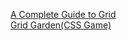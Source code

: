 [A Complete Guide to Grid](https://css-tricks.com/snippets/css/complete-guide-grid/) \
[Grid Garden(CSS Game)](https://css-tricks.com/snippets/css/complete-guide-grid/)